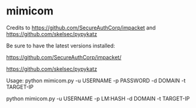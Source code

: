 # mimicom
Credits to https://github.com/SecureAuthCorp/impacket and https://github.com/skelsec/pypykatz

Be sure to have the latest versions installed:

https://github.com/SecureAuthCorp/impacket/

https://github.com/skelsec/pypykatz

Usage:
python mimicom.py -u USERNAME -p PASSWORD -d DOMAIN -t TARGET-IP

python mimicom.py -u USERNAME -p LM:HASH -d DOMAIN -t TARGET-IP
